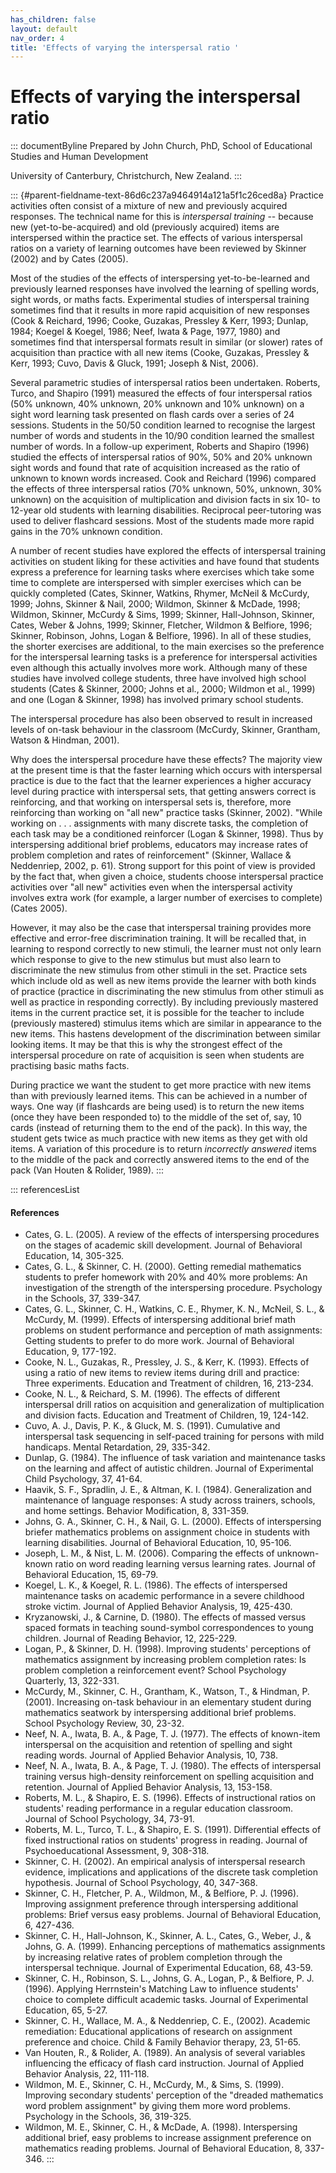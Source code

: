 ```yaml
---
has_children: false
layout: default
nav_order: 4
title: 'Effects of varying the interspersal ratio '
---
```

# Effects of varying the interspersal ratio 


::: documentByline
Prepared by John Church, PhD, School of Educational Studies and Human
Development

University of Canterbury, Christchurch, New Zealand.
:::

::: {#parent-fieldname-text-86d6c237a9464914a121a5f1c26ced8a}
Practice activities often consist of a mixture of new and previously
acquired responses. The technical name for this is *interspersal
training* -- because new (yet-to-be-acquired) and old (previously
acquired) items are interspersed within the practice set. The effects of
various interspersal ratios on a variety of learning outcomes have been
reviewed by Skinner (2002) and by Cates (2005).

Most of the studies of the effects of interspersing yet-to-be-learned
and previously learned responses have involved the learning of spelling
words, sight words, or maths facts. Experimental studies of interspersal
training sometimes find that it results in more rapid acquisition of new
responses (Cook & Reichard, 1996; Cooke, Guzakas, Pressley & Kerr, 1993;
Dunlap, 1984; Koegel & Koegel, 1986; Neef, Iwata & Page, 1977, 1980) and
sometimes find that interspersal formats result in similar (or slower)
rates of acquisition than practice with all new items (Cooke, Guzakas,
Pressley & Kerr, 1993; Cuvo, Davis & Gluck, 1991; Joseph & Nist, 2006).

Several parametric studies of interspersal ratios been undertaken.
Roberts, Turco, and Shapiro (1991) measured the effects of four
interspersal ratios (50% unknown, 40% unknown, 20% unknown and 10%
unknown) on a sight word learning task presented on flash cards over a
series of 24 sessions. Students in the 50/50 condition learned to
recognise the largest number of words and students in the 10/90
condition learned the smallest number of words. In a follow-up
experiment, Roberts and Shapiro (1996) studied the effects of
interspersal ratios of 90%, 50% and 20% unknown sight words and found
that rate of acquisition increased as the ratio of unknown to known
words increased. Cook and Reichard (1996) compared the effects of three
interspersal ratios (70% unknown, 50%, unknown, 30% unknown) on the
acquisition of multiplication and division facts in six 10- to 12-year
old students with learning disabilities. Reciprocal peer-tutoring was
used to deliver flashcard sessions. Most of the students made more rapid
gains in the 70% unknown condition.

A number of recent studies have explored the effects of interspersal
training activities on student liking for these activities and have
found that students express a preference for learning tasks where
exercises which take some time to complete are interspersed with simpler
exercises which can be quickly completed (Cates, Skinner, Watkins,
Rhymer, McNeil & McCurdy, 1999; Johns, Skinner & Nail, 2000; Wildmon,
Skinner & McDade, 1998; Wildmon, Skinner, McCurdy & Sims, 1999; Skinner,
Hall-Johnson, Skinner, Cates, Weber & Johns, 1999; Skinner, Fletcher,
Wildmon & Belfiore, 1996; Skinner, Robinson, Johns, Logan & Belfiore,
1996). In all of these studies, the shorter exercises are additional, to
the main exercises so the preference for the interspersal learning tasks
is a preference for interspersal activities even although this actually
involves more work. Although many of these studies have involved college
students, three have involved high school students (Cates & Skinner,
2000; Johns et al., 2000; Wildmon et al., 1999) and one (Logan &
Skinner, 1998) has involved primary school students.

The interspersal procedure has also been observed to result in increased
levels of on-task behaviour in the classroom (McCurdy, Skinner,
Grantham, Watson & Hindman, 2001).

Why does the interspersal procedure have these effects? The majority
view at the present time is that the faster learning which occurs with
interspersal practice is due to the fact that the learner experiences a
higher accuracy level during practice with interspersal sets, that
getting answers correct is reinforcing, and that working on interspersal
sets is, therefore, more reinforcing than working on "all new" practice
tasks (Skinner, 2002). "While working on . . . assignments with many
discrete tasks, the completion of each task may be a conditioned
reinforcer (Logan & Skinner, 1998). Thus by interspersing additional
brief problems, educators may increase rates of problem completion and
rates of reinforcement" (Skinner, Wallace & Neddenriep, 2002, p. 61).
Strong support for this point of view is provided by the fact that, when
given a choice, students choose interspersal practice activities over
"all new" activities even when the interspersal activity involves extra
work (for example, a larger number of exercises to complete) (Cates
2005).

However, it may also be the case that interspersal training provides
more effective and error-free discrimination training. It will be
recalled that, in learning to respond correctly to new stimuli, the
learner must not only learn which response to give to the new stimulus
but must also learn to discriminate the new stimulus from other stimuli
in the set. Practice sets which include old as well as new items provide
the learner with both kinds of practice (practice in discriminating the
new stimulus from other stimuli as well as practice in responding
correctly). By including previously mastered items in the current
practice set, it is possible for the teacher to include (previously
mastered) stimulus items which are similar in appearance to the new
items. This hastens development of the discrimination between similar
looking items. It may be that this is why the strongest effect of the
interspersal procedure on rate of acquisition is seen when students are
practising basic maths facts.

During practice we want the student to get more practice with new items
than with previously learned items. This can be achieved in a number of
ways. One way (if flashcards are being used) is to return the new items
(once they have been responded to) to the middle of the set of, say, 10
cards (instead of returning them to the end of the pack). In this way,
the student gets twice as much practice with new items as they get with
old items. A variation of this procedure is to return *incorrectly
answered* items to the middle of the pack and correctly answered items
to the end of the pack (Van Houten & Rolider, 1989).
:::

::: referencesList
#### References

-   Cates, G. L. (2005). A review of the effects of interspersing
    procedures on the stages of academic skill development. Journal of
    Behavioral Education, 14, 305-325.
-   Cates, G. L., & Skinner, C. H. (2000). Getting remedial mathematics
    students to prefer homework with 20% and 40% more problems: An
    investigation of the strength of the interspersing procedure.
    Psychology in the Schools, 37, 339-347.
-   Cates, G. L., Skinner, C. H., Watkins, C. E., Rhymer, K. N.,
    McNeil, S. L., & McCurdy, M. (1999). Effects of interspersing
    additional brief math problems on student performance and perception
    of math assignments: Getting students to prefer to do more work.
    Journal of Behavioral Education, 9, 177-192.
-   Cooke, N. L., Guzakas, R., Pressley, J. S., & Kerr, K. (1993).
    Effects of using a ratio of new items to review items during drill
    and practice: Three experiments. Education and Treatment of
    children, 16, 213-234.
-   Cooke, N. L., & Reichard, S. M. (1996). The effects of different
    interspersal drill ratios on acquisition and generalization of
    multiplication and division facts. Education and Treatment of
    Children, 19, 124-142.
-   Cuvo, A. J., Davis, P. K., & Gluck, M. S. (1991). Cumulative and
    interspersal task sequencing in self-paced training for persons with
    mild handicaps. Mental Retardation, 29, 335-342.
-   Dunlap, G. (1984). The influence of task variation and maintenance
    tasks on the learning and affect of autistic children. Journal of
    Experimental Child Psychology, 37, 41-64.
-   Haavik, S. F., Spradlin, J. E., & Altman, K. I. (1984).
    Generalization and maintenance of language responses: A study across
    trainers, schools, and home settings. Behavior Modification, 8,
    331-359.
-   Johns, G. A., Skinner, C. H., & Nail, G. L. (2000). Effects of
    interspersing briefer mathematics problems on assignment choice in
    students with learning disabilities. Journal of Behavioral
    Education, 10, 95-106.
-   Joseph, L. M., & Nist, L. M. (2006). Comparing the effects of
    unknown-known ratio on word reading learning versus learning rates.
    Journal of Behavioral Education, 15, 69-79.
-   Koegel, L. K., & Koegel, R. L. (1986). The effects of interspersed
    maintenance tasks on academic performance in a severe childhood
    stroke victim. Journal of Applied Behavior Analysis, 19, 425-430.
-   Kryzanowski, J., & Carnine, D. (1980). The effects of massed versus
    spaced formats in teaching sound-symbol correspondences to young
    children. Journal of Reading Behavior, 12, 225-229.
-   Logan, P., & Skinner, D. H. (1998). Improving students' perceptions
    of mathematics assignment by increasing problem completion rates: Is
    problem completion a reinforcement event? School Psychology
    Quarterly, 13, 322-331.
-   McCurdy, M., Skinner, C. H., Grantham, K., Watson, T., & Hindman, P.
    (2001). Increasing on-task behaviour in an elementary student during
    mathematics seatwork by interspersing additional brief problems.
    School Psychology Review, 30, 23-32.
-   Neef, N. A., Iwata, B. A., & Page, T. J. (1977). The effects of
    known-item interspersal on the acquisition and retention of spelling
    and sight reading words. Journal of Applied Behavior Analysis, 10,
    738.
-   Neef, N. A., Iwata, B. A., & Page, T. J. (1980). The effects of
    interspersal training versus high-density reinforcement on spelling
    acquisition and retention. Journal of Applied Behavior Analysis, 13,
    153-158.
-   Roberts, M. L., & Shapiro, E. S. (1996). Effects of instructional
    ratios on students' reading performance in a regular education
    classroom. Journal of School Psychology, 34, 73-91.
-   Roberts, M. L., Turco, T. L., & Shapiro, E. S. (1991). Differential
    effects of fixed instructional ratios on students' progress in
    reading. Journal of Psychoeducational Assessment, 9, 308-318.
-   Skinner, C. H. (2002). An empirical analysis of interspersal
    research evidence, implications and applications of the discrete
    task completion hypothesis. Journal of School Psychology, 40,
    347-368.
-   Skinner, C. H., Fletcher, P. A., Wildmon, M., & Belfiore, P. J.
    (1996). Improving assignment preference through interspersing
    additional problems: Brief versus easy problems. Journal of
    Behavioral Education, 6, 427-436.
-   Skinner, C. H., Hall-Johnson, K., Skinner, A. L., Cates, G., Weber,
    J., & Johns, G. A. (1999). Enhancing perceptions of mathematics
    assignments by increasing relative rates of problem completion
    through the interspersal technique. Journal of Experimental
    Education, 68, 43-59.
-   Skinner, C. H., Robinson, S. L., Johns, G. A., Logan, P., &
    Belfiore, P. J. (1996). Applying Herrnstein's Matching Law to
    influence students' choice to complete difficult academic tasks.
    Journal of Experimental Education, 65, 5-27.
-   Skinner, C. H., Wallace, M. A., & Neddenriep, C. E., (2002).
    Academic remediation: Educational applications of research on
    assignment preference and choice. Child & Family Behavior therapy,
    23, 51-65.
-   Van Houten, R., & Rolider, A. (1989). An analysis of several
    variables influencing the efficacy of flash card instruction.
    Journal of Applied Behavior Analysis, 22, 111-118.
-   Wildmon, M. E., Skinner, C. H., McCurdy, M., & Sims, S. (1999).
    Improving secondary students' perception of the "dreaded mathematics
    word problem assignment" by giving them more word problems.
    Psychology in the Schools, 36, 319-325.
-   Wildmon, M. E., Skinner, C. H., & McDade, A. (1998). Interspersing
    additional brief, easy problems to increase assignment preference on
    mathematics reading problems. Journal of Behavioral Education, 8,
    337-346.
:::
